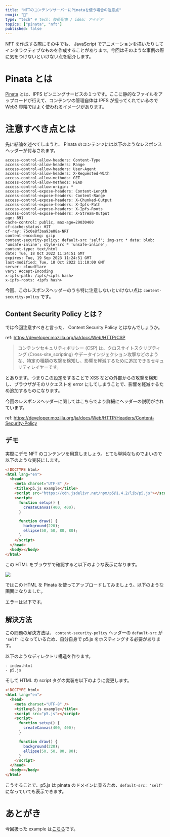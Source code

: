 ```yaml
---
title: "NFTのコンテンツサーバーにPinataを使う場合の注意点"
emoji: "🦄"
type: "tech" # tech: 技術記事 / idea: アイデア
topics: ["pinata", "nft"]
published: false
---
```


NFT を作成する際にその中でも、 JavaScript でアニメーションを描いたりしてインタラクティブなものを作成することがあります。今回はそのような事例の際に気をつけないといけない点を紹介します。

# Pinata とは

[Pinata](https://www.pinata.cloud/) とは、IPFS ピンニングサービスの１つです。ここに静的なファイルをアップロードが行えて、コンテンツの管理自体は IPFS が担ってくれているので Web3 界隈ではよく使われるイメージがあります。

# 注意すべき点とは

先に結論を述べてしまうと、 Pinata のコンテンツには以下のようなレスポンスヘッダーが付与されます。

```
access-control-allow-headers: Content-Type
access-control-allow-headers: Range
access-control-allow-headers: User-Agent
access-control-allow-headers: X-Requested-With
access-control-allow-methods: GET
access-control-allow-methods: HEAD
access-control-allow-origin: *
access-control-expose-headers: Content-Length
access-control-expose-headers: Content-Range
access-control-expose-headers: X-Chunked-Output
access-control-expose-headers: X-Ipfs-Path
access-control-expose-headers: X-Ipfs-Roots
access-control-expose-headers: X-Stream-Output
age: 891
cache-control: public, max-age=29030400
cf-cache-status: HIT
cf-ray: 75c0e8f3aa93e08a-NRT
content-encoding: gzip
content-security-policy: default-src 'self'; img-src * data: blob: 'unsafe-inline'; style-src * 'unsafe-inline';
content-type: text/html
date: Tue, 18 Oct 2022 11:24:51 GMT
expires: Tue, 19 Sep 2023 11:24:51 GMT
last-modified: Tue, 18 Oct 2022 11:10:00 GMT
server: cloudflare
vary: Accept-Encoding
x-ipfs-path: /ipfs/<ipfs hash>
x-ipfs-roots: <ipfs hash>
```

今回、このレスポンスヘッダーのうち特に注意しないといけない点は `content-security-policy` です。

## Content Security Policy とは？

では今回注意すべきと言った、 Content Security Policy とはなんでしょうか。

ref: https://developer.mozilla.org/ja/docs/Web/HTTP/CSP

> コンテンツセキュリティポリシー (CSP) は、クロスサイトスクリプティング (Cross-site_scripting) やデータインジェクション攻撃などのような、特定の種類の攻撃を検知し、影響を軽減するために追加できるセキュリティレイヤーです。

とあります。つまりこの設定をすることで XSS などの外部からの攻撃を検知し、ブラウザがそのリクエストを error にしてしまうことで、影響を軽減するため追加するものになります。

今回のレスポンスヘッダーに関してはこちらでより詳細にヘッダーの説明がされています。

ref: https://developer.mozilla.org/ja/docs/Web/HTTP/Headers/Content-Security-Policy

## デモ

実際にデモ NFT のコンテンツを用意しましょう。とても単純なものでよいので以下のような実装にします。

```html
<!DOCTYPE html>
<html lang="en">
  <head>
    <meta charset="UTF-8" />
    <title>p5.js example</title>
    <script src="https://cdn.jsdelivr.net/npm/p5@1.4.2/lib/p5.js"></script>
    <script>
      function setup() {
        createCanvas(400, 400);
      }

      function draw() {
        background(220);
        ellipse(50, 50, 80, 80);
      }
    </script>
  </head>
  <body></body>
</html>
```

この HTML をブラウザで確認すると以下のような表示になります。

![](https://storage.googleapis.com/zenn-user-upload/cb825f4c6b10-20221018.png)

ではこの HTML を Pinata を使ってアップロードしてみましょう。以下のような画面になりました。

エラーは以下です。

## 解決方法

この問題の解決方法は、 `content-security-policy` ヘッダーの `default-src` が `'self'` になっているため、自分自身で p5.js をホスティングする必要があります。

以下のようなディレクトリ構造を作ります。

```
- index.html
- p5.js
```

そして HTML の script タグの実装を以下のように変更します。

```html
<!DOCTYPE html>
<html lang="en">
  <head>
    <meta charset="UTF-8" />
    <title>p5.js example</title>
    <script src="p5.js"></script>
    <script>
      function setup() {
        createCanvas(400, 400);
      }

      function draw() {
        background(220);
        ellipse(50, 50, 80, 80);
      }
    </script>
  </head>
  <body></body>
</html>
```

こうすることで、p5.js は pinata のドメインに乗るため、`default-src: 'self'` になっていても表示できます。

# あとがき

今回扱った example は[こちら](https://github.com/konojunya/zenn/tree/main/examples/pinata-csp)です。
